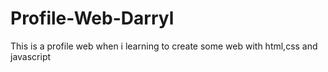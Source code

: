 # Profile-Web-Darryl
This is a profile web when i learning to create some web with html,css and javascript
